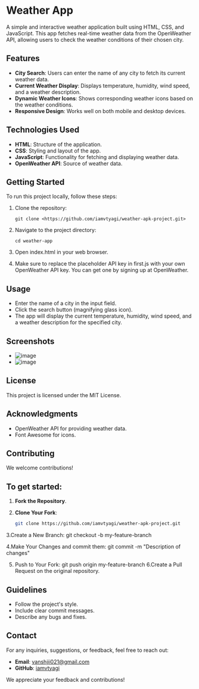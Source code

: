 # Weather App

A simple and interactive weather application built using HTML, CSS, and JavaScript. This app fetches real-time weather data from the OpenWeather API, allowing users to check the weather conditions of their chosen city.

## Features

- **City Search**: Users can enter the name of any city to fetch its current weather data.
- **Current Weather Display**: Displays temperature, humidity, wind speed, and a weather description.
- **Dynamic Weather Icons**: Shows corresponding weather icons based on the weather conditions.
- **Responsive Design**: Works well on both mobile and desktop devices.

## Technologies Used

- **HTML**: Structure of the application.
- **CSS**: Styling and layout of the app.
- **JavaScript**: Functionality for fetching and displaying weather data.
- **OpenWeather API**: Source of weather data.

## Getting Started

To run this project locally, follow these steps:

1. Clone the repository:

   ```bash##
   git clone <https://github.com/iamvtyagi/weather-apk-project.git>
   
  2. Navigate to the project directory:
     ```bash##
     cd weather-app
  3. Open index.html in your web browser.
  4. Make sure to replace the placeholder API key in first.js with your own OpenWeather API key. You can get one by signing up at OpenWeather.


## Usage
 - Enter the name of a city in the input field.
 - Click the search button (magnifying glass icon).
 - The app will display the current temperature, humidity, wind speed, and a weather description for the specified city.

## Screenshots
   - ![image](https://github.com/user-attachments/assets/a25d3a7e-c68f-4cdb-ba29-c5dfeab15012)
   - ![image](https://github.com/user-attachments/assets/80a6286a-6870-4896-9771-dc2bf55a234f)

## License
This project is licensed under the MIT License.

## Acknowledgments
- OpenWeather API for providing weather data.
- Font Awesome for icons.

## Contributing

We welcome contributions! 
## To get started:

1. **Fork the Repository**.
2. **Clone Your Fork**:

   ```bash
   git clone https://github.com/iamvtyagi/weather-apk-project.git
>
3.Create a New Branch:
     git checkout -b my-feature-branch

4.Make Your Changes and commit them:
     git commit -m "Description of changes"

5. Push to Your Fork:
     git push origin my-feature-branch
6.Create a Pull Request on the original repository.

## Guidelines
 - Follow the project's style.
-  Include clear commit messages.
  - Describe any bugs and fixes.

## Contact

For any inquiries, suggestions, or feedback, feel free to reach out:

- **Email**: vanshjii021@gmail.com
- **GitHub**: [iamvtyagi](https://github.com/iamvtyagi)

We appreciate your feedback and contributions!



